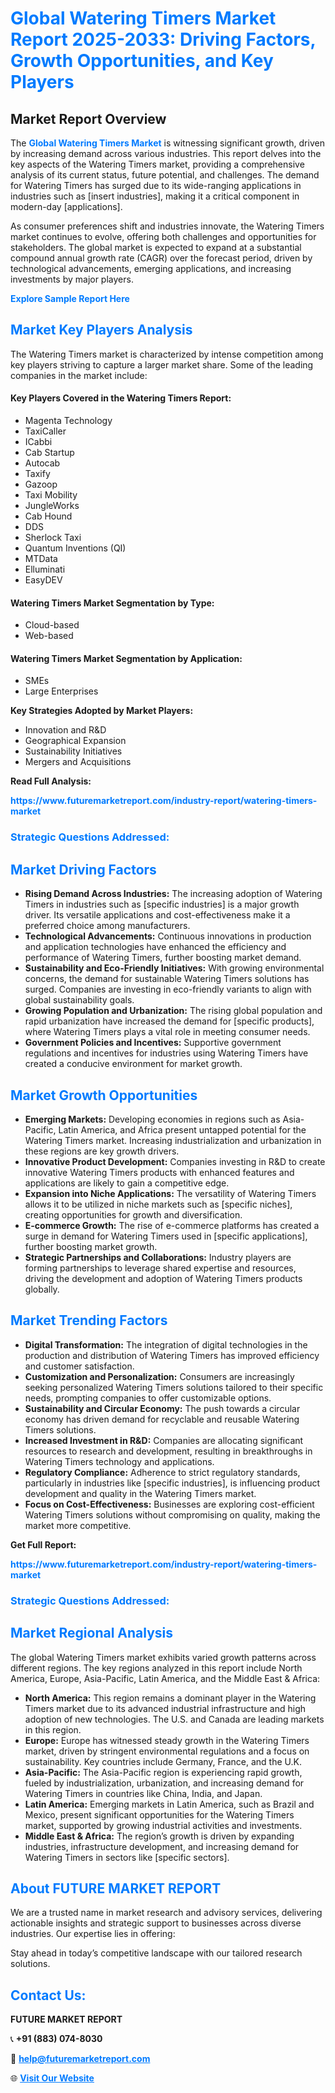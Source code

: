 <h1 style="color: #007BFF;">Global Watering Timers Market Report 2025-2033: Driving Factors, Growth Opportunities, and Key Players</h1>

<section id="overview">
<h2>Market Report Overview</h2>
<p>The <a href="https://www.futuremarketreport.com/industry-report/watering-timers-market" style="color: #007BFF; text-decoration: none;"><strong>Global Watering Timers Market</strong></a> is witnessing significant growth, driven by increasing demand across various industries. This report delves into the key aspects of the Watering Timers market, providing a comprehensive analysis of its current status, future potential, and challenges. The demand for Watering Timers has surged due to its wide-ranging applications in industries such as [insert industries], making it a critical component in modern-day [applications].</p>
<p>As consumer preferences shift and industries innovate, the Watering Timers market continues to evolve, offering both challenges and opportunities for stakeholders. The global market is expected to expand at a substantial compound annual growth rate (CAGR) over the forecast period, driven by technological advancements, emerging applications, and increasing investments by major players.</p>
</section>

<section id="overview">
<p><a href="https://www.futuremarketreport.com/request-sample/reportId=33078" style="color: #007BFF; text-decoration: none;"><strong>Explore Sample Report Here</strong></a></p>
</section>

<section id="key-players">
<h2 style="color: #007BFF;">Market Key Players Analysis</h2>
<p>The Watering Timers market is characterized by intense competition among key players striving to capture a larger market share. Some of the leading companies in the market include:</p>
<h4>Key Players Covered in the Watering Timers Report:</h4>
<ul><li>Magenta Technology</li><li>TaxiCaller</li><li>ICabbi</li><li>Cab Startup</li><li>Autocab</li><li>Taxify</li><li>Gazoop</li><li>Taxi Mobility</li><li>JungleWorks</li><li>Cab Hound</li><li>DDS</li><li>Sherlock Taxi</li><li>Quantum Inventions (QI)</li><li>MTData</li><li>Elluminati</li><li>EasyDEV</li></ul>
<h4>Watering Timers Market Segmentation by Type:</h4>
<ul><li>Cloud-based</li><li>Web-based</li></ul>

<h4>Watering Timers Market Segmentation by Application:</h4>
<ul><li>SMEs</li><li>Large Enterprises</li></ul>
<p><strong>Key Strategies Adopted by Market Players:</strong></p>
<ul>
<li>Innovation and R&D</li>
<li>Geographical Expansion</li>
<li>Sustainability Initiatives</li>
<li>Mergers and Acquisitions</li>
</ul>
</section>

<section>
<p><strong>Read Full Analysis: </strong></p><a href="https://www.futuremarketreport.com/industry-report/watering-timers-market" style="color: #007BFF; text-decoration: none;"><strong>https://www.futuremarketreport.com/industry-report/watering-timers-market</strong></a>
<h3 style="color: #007BFF;">Strategic Questions Addressed:</h3>
</section>

<section id="driving-factors">
<h2 style="color: #007BFF;">Market Driving Factors</h2>
<ul>
<li><strong>Rising Demand Across Industries:</strong> The increasing adoption of Watering Timers in industries such as [specific industries] is a major growth driver. Its versatile applications and cost-effectiveness make it a preferred choice among manufacturers.</li>
<li><strong>Technological Advancements:</strong> Continuous innovations in production and application technologies have enhanced the efficiency and performance of Watering Timers, further boosting market demand.</li>
<li><strong>Sustainability and Eco-Friendly Initiatives:</strong> With growing environmental concerns, the demand for sustainable Watering Timers solutions has surged. Companies are investing in eco-friendly variants to align with global sustainability goals.</li>
<li><strong>Growing Population and Urbanization:</strong> The rising global population and rapid urbanization have increased the demand for [specific products], where Watering Timers plays a vital role in meeting consumer needs.</li>
<li><strong>Government Policies and Incentives:</strong> Supportive government regulations and incentives for industries using Watering Timers have created a conducive environment for market growth.</li>
</ul>
</section>

<section id="growth-opportunities">
<h2 style="color: #007BFF;">Market Growth Opportunities</h2>
<ul>
<li><strong>Emerging Markets:</strong> Developing economies in regions such as Asia-Pacific, Latin America, and Africa present untapped potential for the Watering Timers market. Increasing industrialization and urbanization in these regions are key growth drivers.</li>
<li><strong>Innovative Product Development:</strong> Companies investing in R&D to create innovative Watering Timers products with enhanced features and applications are likely to gain a competitive edge.</li>
<li><strong>Expansion into Niche Applications:</strong> The versatility of Watering Timers allows it to be utilized in niche markets such as [specific niches], creating opportunities for growth and diversification.</li>
<li><strong>E-commerce Growth:</strong> The rise of e-commerce platforms has created a surge in demand for Watering Timers used in [specific applications], further boosting market growth.</li>
<li><strong>Strategic Partnerships and Collaborations:</strong> Industry players are forming partnerships to leverage shared expertise and resources, driving the development and adoption of Watering Timers products globally.</li>
</ul>
</section>

<section id="trending-factors">
<h2 style="color: #007BFF;">Market Trending Factors</h2>
<ul>
<li><strong>Digital Transformation:</strong> The integration of digital technologies in the production and distribution of Watering Timers has improved efficiency and customer satisfaction.</li>
<li><strong>Customization and Personalization:</strong> Consumers are increasingly seeking personalized Watering Timers solutions tailored to their specific needs, prompting companies to offer customizable options.</li>
<li><strong>Sustainability and Circular Economy:</strong> The push towards a circular economy has driven demand for recyclable and reusable Watering Timers solutions.</li>
<li><strong>Increased Investment in R&D:</strong> Companies are allocating significant resources to research and development, resulting in breakthroughs in Watering Timers technology and applications.</li>
<li><strong>Regulatory Compliance:</strong> Adherence to strict regulatory standards, particularly in industries like [specific industries], is influencing product development and quality in the Watering Timers market.</li>
<li><strong>Focus on Cost-Effectiveness:</strong> Businesses are exploring cost-efficient Watering Timers solutions without compromising on quality, making the market more competitive.</li>
</ul>
</section>

<section>
<p><strong>Get Full Report: </strong></p><a href="https://www.futuremarketreport.com/industry-report/watering-timers-market" style="color: #007BFF; text-decoration: none;"><strong>https://www.futuremarketreport.com/industry-report/watering-timers-market</strong></a>
<h3 style="color: #007BFF;">Strategic Questions Addressed:</h3>
</section>


<section id="regional-analysis">
<h2 style="color: #007BFF;">Market Regional Analysis</h2>
<p>The global Watering Timers market exhibits varied growth patterns across different regions. The key regions analyzed in this report include North America, Europe, Asia-Pacific, Latin America, and the Middle East & Africa:</p>
<ul>
<li><strong>North America:</strong> This region remains a dominant player in the Watering Timers market due to its advanced industrial infrastructure and high adoption of new technologies. The U.S. and Canada are leading markets in this region.</li>
<li><strong>Europe:</strong> Europe has witnessed steady growth in the Watering Timers market, driven by stringent environmental regulations and a focus on sustainability. Key countries include Germany, France, and the U.K.</li>
<li><strong>Asia-Pacific:</strong> The Asia-Pacific region is experiencing rapid growth, fueled by industrialization, urbanization, and increasing demand for Watering Timers in countries like China, India, and Japan.</li>
<li><strong>Latin America:</strong> Emerging markets in Latin America, such as Brazil and Mexico, present significant opportunities for the Watering Timers market, supported by growing industrial activities and investments.</li>
<li><strong>Middle East & Africa:</strong> The region’s growth is driven by expanding industries, infrastructure development, and increasing demand for Watering Timers in sectors like [specific sectors].</li>
</ul>
</section>

<footer>
<h2 style="color: #007BFF;">About FUTURE MARKET REPORT</h2>
<p>We are a trusted name in market research and advisory services, delivering actionable insights and strategic support to businesses across diverse industries. Our expertise lies in offering:</p>

<p>Stay ahead in today’s competitive landscape with our tailored research solutions.</p>

<h2 style="color: #007BFF;">Contact Us:</h2>
<p><strong>FUTURE MARKET REPORT</strong></p>
<p>📞 <strong>+91 (883) 074-8030</strong></p>
<p>📧 <strong><a href="mailto:help@futuremarketreport.com" style="color: #007BFF;">help@futuremarketreport.com</a></strong></p>
<p>🌐 <strong><a href="https://www.futuremarketreport.com/" style="color: #007BFF;">Visit Our Website</a></strong></p>
</footer>